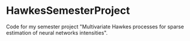 # HawkesSemesterProject
Code for my semester project "Multivariate Hawkes processes for sparse estimation of neural networks intensities".
